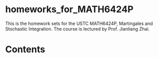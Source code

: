 # homeworks_for_MATH6424P
This is the homework sets for the USTC MATH6424P, Martingales and Stochastic Integration. The course is lectured by Prof. Jianliang Zhai. 

# Contents


